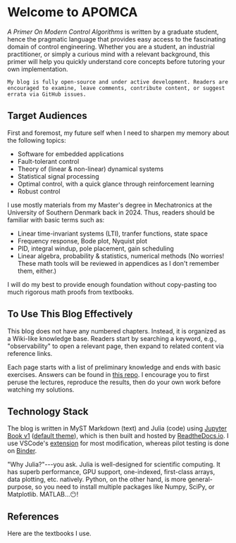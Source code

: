 # Welcome to APOMCA

*A Primer On Modern Control Algorithms* is written by a graduate student, hence the pragmatic language that provides easy access to the fascinating domain of control engineering. Whether you are a student, an industrial practitioner, or simply a curious mind with a relevant background, this primer will help you quickly understand core concepts before tutoring your own implementation.

```{tip}
My blog is fully open-source and under active development. Readers are encouraged to examine, leave comments, contribute content, or suggest errata via GitHub issues.
```

## Target Audiences

First and foremost, my future self when I need to sharpen my memory about the following topics:

- Software for embedded applications
- Fault-tolerant control
- Theory of (linear & non-linear) dynamical systems
- Statistical signal processing
- Optimal control, with a quick glance through reinforcement learning
- Robust control

I use mostly materials from my Master's degree in Mechatronics at the University of Southern Denmark back in 2024. Thus, readers should be familiar with basic terms such as:

- Linear time-invariant systems (LTI), tranfer functions, state space
- Frequency response, Bode plot, Nyquist plot
- PID, integral windup, pole placement, gain scheduling
- Linear algebra, probability & statistics, numerical methods (No worries! These math tools will be reviewed in appendices as I don't remember them, either.)

I will do my best to provide enough foundation without copy-pasting too much rigorous math proofs from textbooks.

## To Use This Blog Effectively

This blog does not have any numbered chapters. Instead, it is organized as a Wiki-like knowledge base. Readers start by searching a keyword, e.g., "observability" to open a relevant page, then expand to related content via reference links.

Each page starts with a list of preliminary knowledge and ends with basic exercises. Answers can be found in [this repo](https://github.com/hiedt/difs/tree/master/apomca_sol). I encourage you to first peruse the lectures, reproduce the results, then do your own work before watching my solutions.

<!--TODO: ## To Work by Yourself -->
<!--TODO: instruction how to run the page on BinderHub -->

## Technology Stack

The blog is written in MyST Markdown (text) and Julia (code) using [Jupyter Book v1](https://jupyterbook.org/en/stable/intro.html) ([default theme](https://sphinx-book-theme.readthedocs.io/en/stable/sections/sidebar-primary.html)), which is then built and hosted by [ReadtheDocs.io](https://about.readthedocs.com/?ref=app.readthedocs.org). I use VSCode's [extension](https://marketplace.visualstudio.com/items?itemName=ExecutableBookProject.myst-highlight) for most modification, whereas pilot testing is done on [Binder](https://mybinder.org/).

"Why Julia?"---you ask. Julia is well-designed for scientific computing. It has superb performance, GPU support, one-indexed, first-class arrays, data plotting, etc. natively. Python, on the other hand, is more general-purpose, so you need to install multiple packages like Numpy, SciPy, or Matplotlib. MATLAB...😶!

## References

Here are the textbooks I use.
